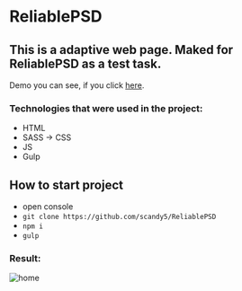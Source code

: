 # ReliablePSD

## This is a adaptive web page. Maked for ReliablePSD as a test task.

Demo you can see, if you click [here].

### Technologies that were used in the project:
+ HTML
+ SASS -> CSS
+ JS
+ Gulp

## How to start project
 - open console 
 - `git clone https://github.com/scandy5/ReliablePSD`
 - `npm i`
 - `gulp` 
### Result:
![home](https://github.com/scandy5/ReliablePSD/blob/master/app/img/ReliablePSD.png)

[here]: https://scandy5.github.io/ReliablePSD/dist/index.html
